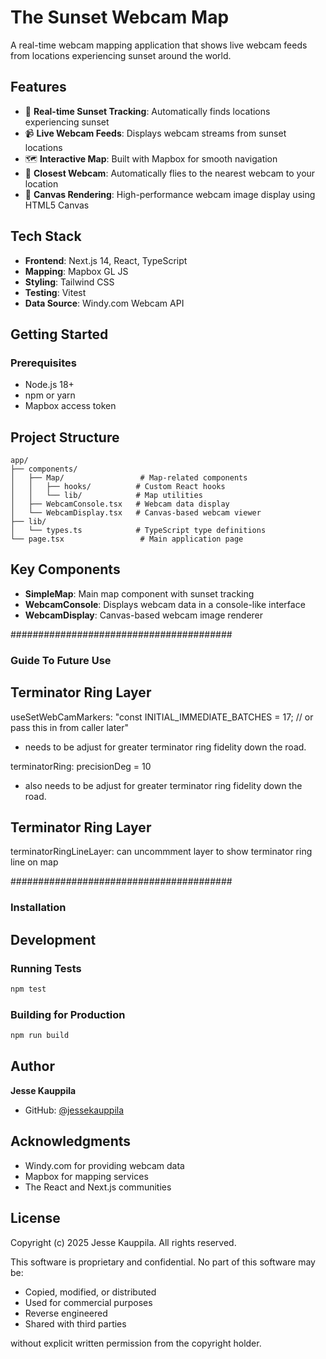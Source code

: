 # The Sunset Webcam Map

A real-time webcam mapping application that shows live webcam feeds from locations experiencing sunset around the world.

## Features

- 🌅 **Real-time Sunset Tracking**: Automatically finds locations experiencing sunset
- 📹 **Live Webcam Feeds**: Displays webcam streams from sunset locations
- 🗺️ **Interactive Map**: Built with Mapbox for smooth navigation
- 📍 **Closest Webcam**: Automatically flies to the nearest webcam to your location
- 🎯 **Canvas Rendering**: High-performance webcam image display using HTML5 Canvas

## Tech Stack

- **Frontend**: Next.js 14, React, TypeScript
- **Mapping**: Mapbox GL JS
- **Styling**: Tailwind CSS
- **Testing**: Vitest
- **Data Source**: Windy.com Webcam API

## Getting Started

### Prerequisites

- Node.js 18+
- npm or yarn
- Mapbox access token

## Project Structure

```
app/
├── components/
│   ├── Map/                 # Map-related components
│   │   ├── hooks/          # Custom React hooks
│   │   └── lib/            # Map utilities
│   ├── WebcamConsole.tsx   # Webcam data display
│   └── WebcamDisplay.tsx   # Canvas-based webcam viewer
├── lib/
│   └── types.ts            # TypeScript type definitions
└── page.tsx                 # Main application page
```

## Key Components

- **SimpleMap**: Main map component with sunset tracking
- **WebcamConsole**: Displays webcam data in a console-like interface
- **WebcamDisplay**: Canvas-based webcam image renderer

########################################

### Guide To Future Use

## Terminator Ring Layer

useSetWebCamMarkers: "const INITIAL_IMMEDIATE_BATCHES = 17; // or pass this in from caller later"

- needs to be adjust for greater terminator ring fidelity down the road.

terminatorRing: precisionDeg = 10

- also needs to be adjust for greater terminator ring fidelity down the road.

## Terminator Ring Layer

terminatorRingLineLayer: can uncommment layer to show terminator ring line on map

########################################

### Installation

## Development

### Running Tests

```bash
npm test
```

### Building for Production

```bash
npm run build
```

## Author

**Jesse Kauppila**

- GitHub: [@jessekauppila](https://github.com/jessekauppila)

## Acknowledgments

- Windy.com for providing webcam data
- Mapbox for mapping services
- The React and Next.js communities

## License

Copyright (c) 2025 Jesse Kauppila. All rights reserved.

This software is proprietary and confidential. No part of this software may be:

- Copied, modified, or distributed
- Used for commercial purposes
- Reverse engineered
- Shared with third parties

without explicit written permission from the copyright holder.
